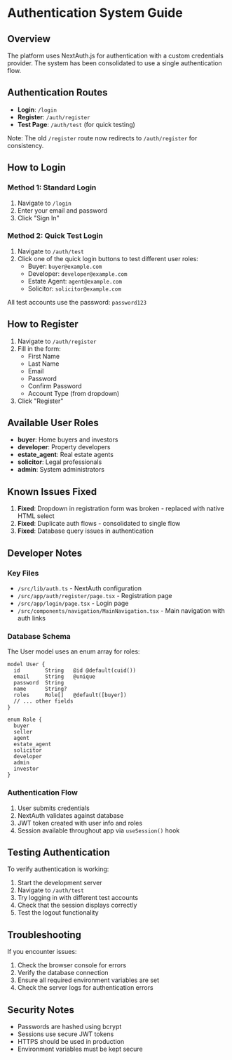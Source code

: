 # Authentication System Guide

## Overview

The platform uses NextAuth.js for authentication with a custom credentials provider. The system has been consolidated to use a single authentication flow.

## Authentication Routes

- **Login**: `/login`
- **Register**: `/auth/register`
- **Test Page**: `/auth/test` (for quick testing)

Note: The old `/register` route now redirects to `/auth/register` for consistency.

## How to Login

### Method 1: Standard Login
1. Navigate to `/login`
2. Enter your email and password
3. Click "Sign In"

### Method 2: Quick Test Login
1. Navigate to `/auth/test`
2. Click one of the quick login buttons to test different user roles:
   - Buyer: `buyer@example.com`
   - Developer: `developer@example.com`
   - Estate Agent: `agent@example.com`
   - Solicitor: `solicitor@example.com`

All test accounts use the password: `password123`

## How to Register

1. Navigate to `/auth/register`
2. Fill in the form:
   - First Name
   - Last Name
   - Email
   - Password
   - Confirm Password
   - Account Type (from dropdown)
3. Click "Register"

## Available User Roles

- **buyer**: Home buyers and investors
- **developer**: Property developers
- **estate_agent**: Real estate agents
- **solicitor**: Legal professionals
- **admin**: System administrators

## Known Issues Fixed

1. **Fixed**: Dropdown in registration form was broken - replaced with native HTML select
2. **Fixed**: Duplicate auth flows - consolidated to single flow
3. **Fixed**: Database query issues in authentication

## Developer Notes

### Key Files
- `/src/lib/auth.ts` - NextAuth configuration
- `/src/app/auth/register/page.tsx` - Registration page
- `/src/app/login/page.tsx` - Login page
- `/src/components/navigation/MainNavigation.tsx` - Main navigation with auth links

### Database Schema
The User model uses an enum array for roles:
```prisma
model User {
  id        String   @id @default(cuid())
  email     String   @unique
  password  String
  name      String?
  roles     Role[]   @default([buyer])
  // ... other fields
}

enum Role {
  buyer
  seller
  agent
  estate_agent
  solicitor
  developer
  admin
  investor
}
```

### Authentication Flow
1. User submits credentials
2. NextAuth validates against database
3. JWT token created with user info and roles
4. Session available throughout app via `useSession()` hook

## Testing Authentication

To verify authentication is working:

1. Start the development server
2. Navigate to `/auth/test`
3. Try logging in with different test accounts
4. Check that the session displays correctly
5. Test the logout functionality

## Troubleshooting

If you encounter issues:

1. Check the browser console for errors
2. Verify the database connection
3. Ensure all required environment variables are set
4. Check the server logs for authentication errors

## Security Notes

- Passwords are hashed using bcrypt
- Sessions use secure JWT tokens
- HTTPS should be used in production
- Environment variables must be kept secure